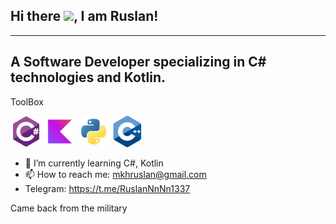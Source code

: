 ## Hi there <img src="https://raw.githubusercontent.com/MartinHeinz/MartinHeinz/master/wave.gif" width="30px">, I am Ruslan!
---
A Software Developer specializing in C# technologies and Kotlin.
---
ToolBox

<img src="https://github.com/devicons/devicon/blob/master/icons/csharp/csharp-original.svg" alt="csharp" width="50" height="50"> <img src="https://github.com/devicons/devicon/blob/master/icons/kotlin/kotlin-original.svg" alt="kotlin" width="50" height="50"> <img src="https://github.com/devicons/devicon/blob/master/icons/python/python-original.svg" alt="python" width="50" height="50"> <img src="https://github.com/devicons/devicon/blob/master/icons/cplusplus/cplusplus-original.svg" alt="kotlin" width="50" height="50">


- 🌱 I’m currently learning C#, Kotlin
- 📫 How to reach me: mkhruslan@gmail.com
- Telegram: https://t.me/RuslanNnNn1337


Came back from the military
<!--
**RuslanMakhanov/RuslanMakhanov** is a ✨ _special_ ✨ repository because its `README.md` (this file) appears on your GitHub profile.

Here are some ideas to get you started:

- 🔭 I’m currently working on ...
- 🌱 I’m currently learning ...
- 👯 I’m looking to collaborate on ...
- 🤔 I’m looking for help with ...
- 💬 Ask me about ...
- 📫 How to reach me: ...
- 😄 Pronouns: ...
- ⚡ Fun fact: ...
-->
